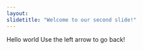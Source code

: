 ```yaml
---
layout: 
slidetitle: "Welcome to our second slide!"
---
```

Hello world
Use the left arrow to go back!
